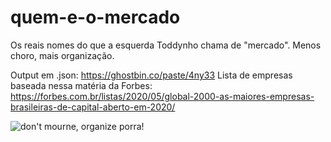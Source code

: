 # quem-e-o-mercado
Os reais nomes do que a esquerda Toddynho chama de "mercado".
Menos choro, mais organização.

Output em .json: https://ghostbin.co/paste/4ny33
Lista de empresas baseada nessa matéria da Forbes: https://forbes.com.br/listas/2020/05/global-2000-as-maiores-empresas-brasileiras-de-capital-aberto-em-2020/

![don't mourne, organize porra!](https://images.squarespace-cdn.com/content/v1/58585034ff7c50828c328951/1482477279659-LIPOPJ7GSWB3CDRP1K0D/ke17ZwdGBToddI8pDm48kC9WKmwEgLWStde7YtjE2SJ7gQa3H78H3Y0txjaiv_0fDoOvxcdMmMKkDsyUqMSsMWxHk725yiiHCCLfrh8O1z4YTzHvnKhyp6Da-NYroOW3ZGjoBKy3azqku80C789l0p4XabXLlNWpcJMv7FrN_NJPJR0lc5GnVRJBQXpm5kawY5MEzocjNG_1myekFIC73A/image-asset.jpeg)

